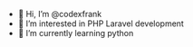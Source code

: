 - 👋 Hi, I’m @codexfrank
- 👀 I’m interested in PHP Laravel development
- 🌱 I’m currently learning python

<!---
codexfrank/codexfrank is a ✨ special ✨ repository because its `README.md` (this file) appears on your GitHub profile.
You can click the Preview link to take a look at your changes.
--->
